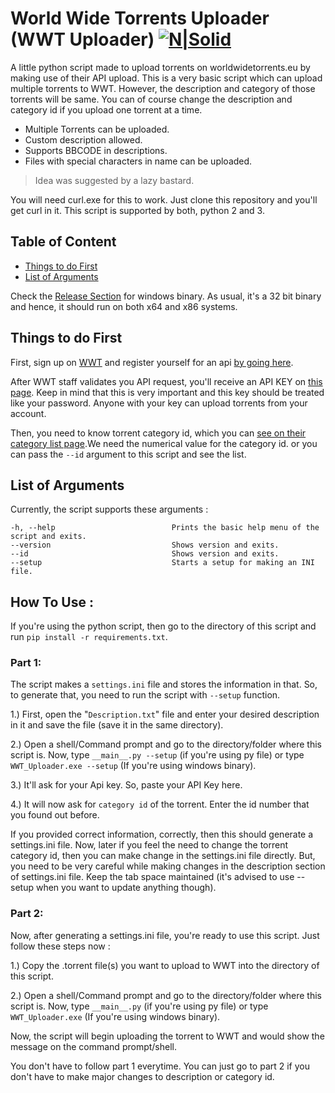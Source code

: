 # World Wide Torrents Uploader (WWT Uploader) [![N|Solid](http://i.imgur.com/RwF2IVH.png)](http://worldwidetorrents.eu/)

A little python script made to upload torrents on worldwidetorrents.eu by making use of their API upload. This is a very basic script which can upload multiple torrents to WWT. However, the description and category of those torrents will be same. You can of course change the description and category id if you upload one torrent at a time.

  - Multiple Torrents can be uploaded.
  - Custom description allowed.
  - Supports BBCODE in descriptions.
  - Files with special characters in name can be uploaded.

> Idea was suggested by a lazy bastard.

You will need curl.exe for this to work. Just clone this repository and you'll get curl in it. This script is supported by both, python 2 and 3.

## Table of Content

* [Things to do First](#things-to-do-first)
* [List of Arguments](#list-of-arguments)

Check the [Release Section](https://github.com/Xonshiz/WWT-Uploader/releases) for windows binary. As usual, it's a 32 bit binary and hence, it should run on both x64 and x86 systems.

## Things to do First
First, sign up on [WWT](https://worldwidetorrents.eu/account-login-signup.php) and register yourself for an api [by going here](http://worldwidetorrents.eu/api/).

After WWT staff validates you API request, you'll receive an API KEY on [this page](http://worldwidetorrents.eu/api/). Keep in mind that this is very important and this key should be treated like your password. Anyone with your key can upload torrents from your account.

Then, you need to know torrent category id, which you can [see on their category list page](http://worldwidetorrents.eu/catlist.php).We need the numerical value for the category id. or you can pass the `--id` argument to this script and see the list.

## List of Arguments
Currently, the script supports these arguments :
```
-h, --help                          Prints the basic help menu of the script and exits.
--version                           Shows version and exits.
--id                                Shows version and exits.
--setup                             Starts a setup for making an INI file.
```

## How To Use :

If you're using the python script, then go to the directory of this script and run `pip install -r requirements.txt`.

### Part 1:
The script makes a `settings.ini` file and stores the information in that. So, to generate that, you need to run the script with `--setup` function.

1.) First, open the "`Description.txt`" file and enter your desired description in it and save the file (save it in the same directory).

2.) Open a shell/Command prompt and go to the directory/folder where this script is. Now, type `__main__.py --setup` (if you're using py file) or type `WWT_Uploader.exe --setup` (If you're using windows binary).

3.) It'll ask for your Api key. So, paste your API Key here.

4.) It will now ask for `category id` of the torrent. Enter the id number that you found out before.

If you provided correct information, correctly, then this should generate a settings.ini file. Now, later if you feel the need to change the torrent category id, then you can make change in the settings.ini file directly. But, you need to be very careful while making changes in the description section of settings.ini file. Keep the tab space maintained (it's advised to use --setup when you want to update anything though).

### Part 2:
Now, after generating a settings.ini file, you're ready to use this script. Just follow these steps now :

1.) Copy the .torrent file(s) you want to upload to WWT into the directory of this script.

2.) Open a shell/Command prompt and go to the directory/folder where this script is. Now, type `__main__.py` (if you're using py file) or type `WWT_Uploader.exe` (If you're using windows binary).

Now, the script will begin uploading the torrent to WWT and would show the message on the command prompt/shell.

You don't have to follow part 1 everytime. You can just go to part 2 if you don't have to make major changes to description or category id.